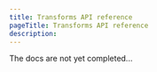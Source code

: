 ```yaml
---
title: Transforms API reference
pageTitle: Transforms API reference
description: 
---
```


The docs are not yet completed...